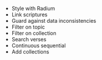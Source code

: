 + Style with Radium
+ Link scriptures
+ Guard against data inconsistencies
+ Filter on topic
+ Filter on collection
+ Search verses
+ Continuous sequential
+ Add collections
